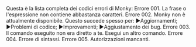 Questa è la lista completa dei codici errori di Monky:
  Errore 001.
    La frase o l'espressione non contiene abbastanza caratteri.
  Errore 002.
    Monky non è attualmente disponibile. Questo succede spesso per:
    ►Aggiornamenti;
    ►Problemi di codice;
    ►Improvamenti;
    ►Aggiustamento dei bug.
  Errore 003.
    Il comando eseguito non era diretto a te. Esegui un altro comando.
  Errore 004.
    Errore di sintassi.
  Errore 005.
    Autorizzazioni mancanti.
